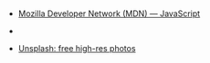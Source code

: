 ###

* [Mozilla Developer Network (MDN) — JavaScript](https://developer.mozilla.org/en-US/docs/Web/JavaScript)
* []()


* [Unsplash: free high-res photos](https://unsplash.com/)
